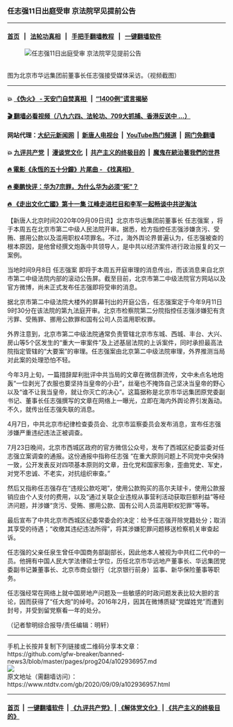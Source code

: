 ### 任志强11日出庭受审 京法院罕见提前公告
------------------------

#### [首页](https://github.com/gfw-breaker/banned-news3/blob/master/README.md) &nbsp;&nbsp;|&nbsp;&nbsp; [法轮功真相](https://github.com/begood0513/basic/blob/master/README.md)  &nbsp;&nbsp;|&nbsp;&nbsp; [手把手翻墙教程](https://github.com/gfw-breaker/guides/wiki)  &nbsp;&nbsp;|&nbsp;&nbsp; [一键翻墙软件](https://github.com/gfw-breaker/nogfw/blob/master/README.md)  



<div><div class="featured_image">
 <figure>
  <img alt="任志强11日出庭受审 京法院罕见提前公告" src="https://i.ntdtv.com/assets/uploads/2020/09/26504d83da75b763e6187dfbe596fc49-800x450.jpg"/>
 </figure><br/>
 <span class="caption">
  图为北京市华远集团前董事长任志强接受媒体采访。（视频截图）
 </span>
</div>
</div><hr/>

#### 💥 [《伪火》 - 天安门自焚真相 ](http://141.164.51.119:10000/videos/blog/weihuo.html)&nbsp; |&nbsp; [“1400例”谎言揭秘  ](http://141.164.51.119:10000/videos/blog/jiexi1400.html)

#### [ 🎬  翻墙必看视频（八九六四、法轮功、709大抓捕、香港反送中 ...）](https://github.com/gfw-breaker/links/blob/master/banned.md)

#### 网站代理：[大纪元新闻网](http://167.172.10.89:10080/gb/) &nbsp;|&nbsp; [新唐人电视台](http://167.172.10.89:8808/gb/)  &nbsp;|&nbsp; [YouTube热门频道](http://158.247.203.241/youtube.html) &nbsp;|&nbsp; [网门免翻墙](http://158.247.203.241:11000/show.aspx?name=ogHome)

#### 💥 [九评共产党](http://141.164.51.119:10000/videos/res/jiuping/)&nbsp; |&nbsp; [漫谈党文化](http://141.164.51.119:10000/videos/res/mtdwh/)&nbsp; |&nbsp; [共产主义的终极目的](http://141.164.51.119:10000/videos/res/zjmd/)&nbsp; |&nbsp; [魔鬼在統治著我們的世界](http://141.164.51.119:10000/videos/res/TheSpecter/)  

#### [ 🔥  電影《永恆的五十分鐘》片尾曲 - 《找真相》](http://141.164.51.119:10000/videos/news/../legend/index.html)

#### [ 🔥  秦鹏快评：华为7宗罪，为什么华为必须“死”？](http://141.164.51.119:10000/videos/news/qp01.html)

#### [ 🔥  《走出文化亡國》第十一集 江峰走进栏目和李军一起畅谈中共逆淘汰](http://141.164.51.119:10000/videos/news/../res/zcwhwg/index.html)

<div><div class="post_content" itemprop="articleBody">
 <p>
  【新唐人北京时间2020年09月09日讯】北京市华远集团前董事长
  <ok href="https://www.ntdtv.com/gb/任志强案.htm">
   任志强案
  </ok>
  ，将于本周五在北京市第二中级人民法院开审。据悉，检方指控任志强涉嫌贪污、受贿、挪用公款以及滥用职权4项罪名。不过，海外舆论界普遍认为，任志强被查的根本原因，是他曾经撰文炮轰中共领导人，是中共以经济案件进行政治报复的又一案例。
 </p>
 <p>
  当地时间9月8日
  <ok href="https://www.ntdtv.com/gb/任志强案.htm">
   任志强案
  </ok>
  即将于本周五开庭审理的消息传出，而该消息来自北京市第二中级法院内部的滚动公告屏。截至目前，北京市第二中级法院官方网站以及官方微博，尚未正式发布任志强即将受审的消息。
 </p>
 <p>
  据北京市第二中级法院大楼外的屏幕刊出的开庭公告，任志强案定于今年9月11日9时30分在该法院的第九法庭开审。北京市检察院第二分院指控任志强涉嫌犯有贪污罪、受贿罪、挪用公款罪和国有公司人员滥用职权罪。
 </p>
 <p>
  外界注意到，北京市第二中级法院通常负责管辖北京市东城、西城、丰台、大兴、房山等5个区发生的“重大一审案件”及上述基层法院的上诉案件，同时承担最高法院指定管辖的“大要案”的审理。任志强案由北京第二中级法院审理，外界推测当局对此案的处理恐怕不轻。
 </p>
 <p>
  今年3月上旬，一篇措辞犀利批评中共当局的文章在微信群流传，文中未点名地炮轰“一位剥光了衣服也要坚持当皇帝的小丑”，丝毫也不掩饰自己坚决当皇帝的野心以及“谁不让我当皇帝，就让你灭亡的决心”。这篇据称是北京市华远集团原党委副书记、董事长任志强撰写的文章在网络上一曝光，立即在海内外舆论界引发轰动。不久，就传出任志强失联的消息。
 </p>
 <p>
  4月7日，中共北京市纪律检查委员会、北京市监察委员会发布消息，宣布任志强涉嫌严重违纪违法正被调查。
 </p>
 <p>
  7月23日晚间，北京市西城区政府的官方微信公众号，发布了西城区纪委监委对任志强立案调查的通报。这份通报中指称任志强 “在重大原则问题上不同党中央保持一致，公开发表反对四项基本原则的文章，丑化党和国家形象，歪曲党史、军史，对党不忠诚、不老实，对抗组织审查。”
 </p>
 <p>
  然后又指称任志强存在“违规公款吃喝”，使用公款购买的高尔夫球卡，使用公款报销应由个人支付的费用，以及“通过关联企业违规从事营利活动获取巨额利益”等经济问题，并涉嫌“贪污、受贿、挪用公款、国有公司人员滥用职权犯罪”等等。
 </p>
 <p>
  最后宣布了中共北京市西城区纪委常委会的决定：给予任志强开除党籍处分；取消其享受的待遇；“收缴其违纪违法所得”，将其涉嫌犯罪问题移送检察机关审查起诉。
 </p>
 <p>
  任志强的父亲任泉生曾任中国商务部副部长，因此他本人被视为中共红二代中的一员。他拥有中国人民大学法律硕士学位，历任北京市华远地产董事长、华远集团党委副书记兼董事长、北京市商业银行（北京银行前身）监事、新华保险董事等职务。
 </p>
 <p>
  任志强经常在网络上就中国房地产问题及一些敏感的时政问题发表比较大胆的言论，因而获得了“任大炮”的绰号。2016年2月，因其在微博质疑“党媒姓党”而遭到封号，并受到留党察看一年的处分。
 </p>
 <p>
  （记者黎明综合报导/责任编辑：明轩）
 </p>
 <div class="single_ad">
 </div>
</div>
</div>
<hr/>
手机上长按并复制下列链接或二维码分享本文章：<br/>
https://github.com/gfw-breaker/banned-news3/blob/master/pages/prog204/a102936957.md <br/>
<a href='https://github.com/gfw-breaker/banned-news3/blob/master/pages/prog204/a102936957.md'><img src='https://github.com/gfw-breaker/banned-news3/blob/master/pages/prog204/a102936957.md.png'/></a> <br/>
原文地址（需翻墙访问）：https://www.ntdtv.com/gb/2020/09/09/a102936957.html


------------------------
#### [首页](https://github.com/gfw-breaker/banned-news3/blob/master/README.md) &nbsp;|&nbsp; [一键翻墙软件](https://github.com/gfw-breaker/nogfw/blob/master/README.md) &nbsp;| [《九评共产党》](https://github.com/gfw-breaker/9ping.md/blob/master/README.md#九评之一评共产党是什么) | [《解体党文化》](https://github.com/gfw-breaker/jtdwh.md/blob/master/README.md) | [《共产主义的终极目的》](https://github.com/gfw-breaker/gczydzjmd.md/blob/master/README.md)


<img src='http://gfw-breaker.win/banned-news3/pages/prog204/a102936957.md' width='0px' height='0px'/>